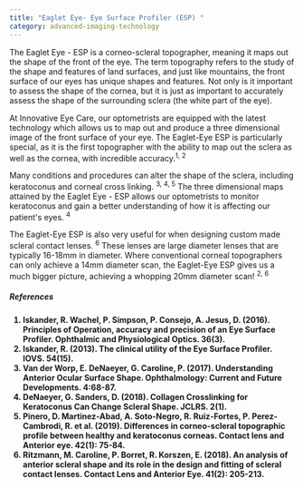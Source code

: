 ```yaml
---
title: "Eaglet Eye- Eye Surface Profiler (ESP) "
category: advanced-imaging-technology
---
```

<div class="employee-heading">
<p><p>The Eaglet Eye - ESP is a corneo-scleral topographer, meaning it maps out the shape of the front of the eye. The term topography refers to the study of the shape and features of land surfaces, and just like mountains, the front surface of our eyes has unique shapes and features. Not only is it important to assess the shape of the cornea, but it is just as important to accurately assess the shape of the surrounding sclera (the white part of the eye). </p> 

<p>At Innovative Eye Care, our optometrists are equipped with the latest technology which allows us to map out and produce a three dimensional image of the front surface of your eye. The Eaglet-Eye ESP is particularly special, as it is the first topographer with the ability to map out the sclera as well as the cornea, with incredible accuracy.<sup>1, 2</sup> 

<p>Many conditions and procedures can alter the shape of the sclera, including keratoconus and corneal cross linking. <sup>3, 4, 5</sup> The three dimensional maps attained by the Eaglet Eye - ESP allows our optometrists to monitor keratoconus and gain a better understanding of how it is affecting our patient's eyes. <sup>4</sup> 

<p> The Eaglet-Eye ESP is also very useful for when designing custom made scleral contact lenses. <sup>6</sup> These lenses are large diameter lenses that are typically 16-18mm in diameter. Where conventional corneal topographers can only achieve a 14mm diameter scan, the Eaglet-Eye ESP gives us a much bigger picture, achieving a whopping 20mm diameter scan! <sup>2, 6</sup> 

<b>

##### References

1. Iskander, R. Wachel, P. Simpson, P. Consejo, A. Jesus, D. (2016). Principles of Operation, accuracy and precision of an Eye Surface Profiler. Ophthalmic and Physiological Optics. 36(3). 
2. Iskander, R. (2013). The clinical utility of the Eye Surface Profiler. IOVS. 54(15).   
3. Van der Worp, E. DeNaeyer, G. Caroline, P. (2017). Understanding Anterior Ocular Surface Shape. Ophthalmology: Current and Future Developments. 4:68-87.  
4. DeNaeyer, G. Sanders, D. (2018). Collagen Crosslinking for Keratoconus Can Change Scleral Shape. JCLRS. 2(1).  
5. Pinero, D. Martinez-Abad, A. Soto-Negro, R. Ruiz-Fortes, P. Perez-Cambrodi, R. et al. (2019). Differences in corneo-scleral topographic profile between healthy and keratoconus corneas. Contact lens and Anterior eye. 42(1): 75-84.  
6. Ritzmann, M. Caroline, P. Borret, R. Korszen, E. (2018). An analysis of anterior scleral shape and its role in the design and fitting of scleral contact lenses. Contact Lens and Anterior Eye. 41(2): 205-213.